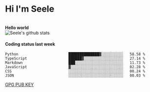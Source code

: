 <h1>Hi I'm Seele</h1>
<br>
<b> Hello world</b>
<br>
<img src="https://github-readme-stats-eight-jade.vercel.app/api?username=Seele0oO&show_icons=true&icon_color=0366d6&bg_color=ffffff&hide_title=true&hide=contribs&include_all_commits=true" alt="Seele's github stats"/>
<br>

<h4>Coding status last week </h4>

<!--START_SECTION:waka-->

```text
Python                       ██████████████▓░░░░░░░░░░   58.58 %
TypeScript                   ██████▓░░░░░░░░░░░░░░░░░░   27.14 %
Markdown                     ███░░░░░░░░░░░░░░░░░░░░░░   11.73 %
JavaScript                   ▓░░░░░░░░░░░░░░░░░░░░░░░░   02.28 %
CSS                          ░░░░░░░░░░░░░░░░░░░░░░░░░   00.24 %
JSON                         ░░░░░░░░░░░░░░░░░░░░░░░░░   00.03 %
```

<!--END_SECTION:waka-->



[GPG PUB KEY](https://keys.openpgp.org/vks/v1/by-fingerprint/3FCE91BF5B9666B55B67213C4C57B7824A5B6680)

